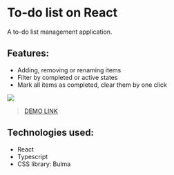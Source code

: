 # To-do list on React

A to-do list management application.

## Features:
- Adding, removing or renaming items
- Filter by completed or active states
- Mark all items as completed, clear them by one click

![](https://s9.gifyu.com/images/2023-01-12-14-21-45.gif)
> [DEMO LINK](https://denis-khristyuk.github.io/to-do_list)

## Technologies used:
- React 
- Typescript
- CSS library: Bulma

